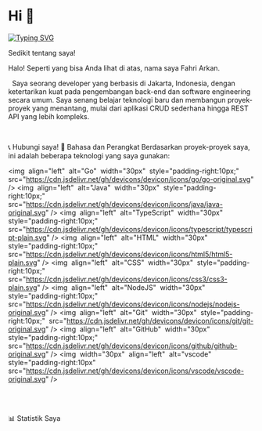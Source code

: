 # Hi 👋

[![Typing SVG](https://readme-typing-svg.demolab.com?font=Fira+Code&pause=1000&color=0CDAF7&center=true&vCenter=true&width=435&lines=Software+Developer;Back-end+Enthusiast;Hi+Guys)](https://git.io/typing-svg)

Sedikit tentang saya!
<p> Halo! Seperti yang bisa Anda lihat di atas, nama saya Fahri Arkan. </p>

<p>   Saya seorang developer yang berbasis di Jakarta, Indonesia, dengan ketertarikan kuat pada pengembangan back-end dan software engineering secara umum. Saya senang belajar teknologi baru dan membangun proyek-proyek yang menantang, mulai dari aplikasi CRUD sederhana hingga REST API yang lebih kompleks. </p>   

📞 Hubungi saya!
🧰 Bahasa dan Perangkat
Berdasarkan proyek-proyek saya, ini adalah beberapa teknologi yang saya gunakan:

<img  align="left"  alt="Go"  width="30px"  style="padding-right:10px;"  src="https://cdn.jsdelivr.net/gh/devicons/devicon/icons/go/go-original.svg" /> <img  align="left"  alt="Java"  width="30px"  style="padding-right:10px;"  src="https://cdn.jsdelivr.net/gh/devicons/devicon/icons/java/java-original.svg" /> <img  align="left"  alt="TypeScript"  width="30px"  style="padding-right:10px;"  src="https://cdn.jsdelivr.net/gh/devicons/devicon/icons/typescript/typescript-plain.svg" /> <img  align="left"  alt="HTML"  width="30px"  style="padding-right:10px;"  src="https://cdn.jsdelivr.net/gh/devicons/devicon/icons/html5/html5-plain.svg" /> <img  align="left"  alt="CSS"  width="30px"  style="padding-right:10px;"  src="https://cdn.jsdelivr.net/gh/devicons/devicon/icons/css3/css3-plain.svg" /> <img  align="left"  alt="NodeJS"  width="30px"  style="padding-right:10px;"  src="https://cdn.jsdelivr.net/gh/devicons/devicon/icons/nodejs/nodejs-original.svg" /> <img  align="left"  alt="Git"  width="30px"  style="padding-right:10px;"  src="https://cdn.jsdelivr.net/gh/devicons/devicon/icons/git/git-original.svg" /> <img  align="left"  alt="GitHub"  width="30px"  style="padding-right:10px;"  src="https://cdn.jsdelivr.net/gh/devicons/devicon/icons/github/github-original.svg" /> <img  width="30px"  align="left"  alt="vscode"  style="padding-right:10px"  src="https://cdn.jsdelivr.net/gh/devicons/devicon/icons/vscode/vscode-original.svg" />

<br /> <br />

📊 Statistik Saya
  <br />
